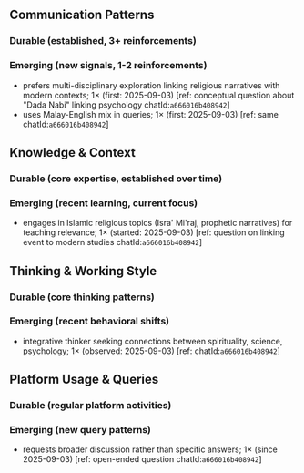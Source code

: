 ## Communication Patterns
### Durable (established, 3+ reinforcements)

### Emerging (new signals, 1-2 reinforcements)
- prefers multi-disciplinary exploration linking religious narratives with modern contexts; 1× (first: 2025-09-03) [ref: conceptual question about "Dada Nabi" linking psychology chatId:`a666016b408942`]
- uses Malay-English mix in queries; 1× (first: 2025-09-03) [ref: same chatId:`a666016b408942`]

## Knowledge & Context
### Durable (core expertise, established over time)

### Emerging (recent learning, current focus)
- engages in Islamic religious topics (Isra' Mi'raj, prophetic narratives) for teaching relevance; 1× (started: 2025-09-03) [ref: question on linking event to modern studies chatId:`a666016b408942`]

## Thinking & Working Style
### Durable (core thinking patterns)

### Emerging (recent behavioral shifts)
- integrative thinker seeking connections between spirituality, science, psychology; 1× (observed: 2025-09-03) [ref: chatId:`a666016b408942`]

## Platform Usage & Queries
### Durable (regular platform activities)

### Emerging (new query patterns)
- requests broader discussion rather than specific answers; 1× (since 2025-09-03) [ref: open-ended question chatId:`a666016b408942`]